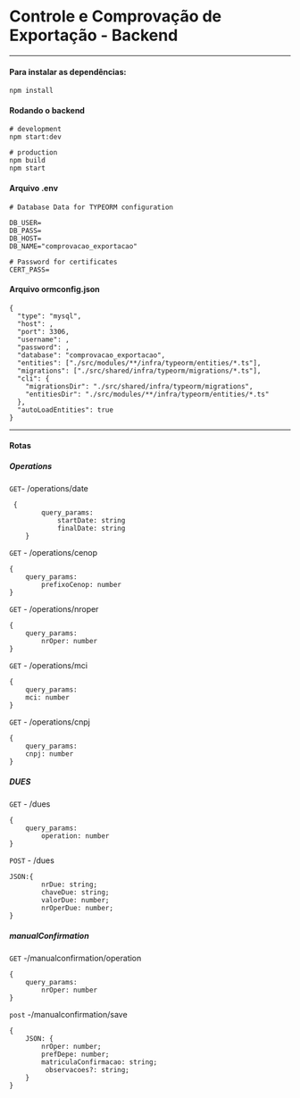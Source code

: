 # Controle e Comprovação de Exportação - Backend

------------

#### Para instalar as dependências:
`npm install`

#### Rodando o backend

    # development
    npm start:dev

    # production
    npm build
    npm start

#### Arquivo .env
    # Database Data for TYPEORM configuration

    DB_USER=
    DB_PASS=
    DB_HOST=
    DB_NAME="comprovacao_exportacao"

    # Password for certificates
    CERT_PASS=

#### Arquivo ormconfig.json
    {
      "type": "mysql",
      "host": ,
      "port": 3306,
      "username": ,
      "password": ,
      "database": "comprovacao_exportacao",
      "entities": ["./src/modules/**/infra/typeorm/entities/*.ts"],
      "migrations": ["./src/shared/infra/typeorm/migrations/*.ts"],
      "cli": {
        "migrationsDir": "./src/shared/infra/typeorm/migrations",
        "entitiesDir": "./src/modules/**/infra/typeorm/entities/*.ts"
      },
      "autoLoadEntities": true
    }

------------

#### Rotas
##### 	Operations
`GET`- /operations/date

     {
        	query_params:
        		startDate: string
        		finalDate: string
        }

`GET` - /operations/cenop

    {
    	query_params:
    		prefixoCenop: number
    }

`GET` - /operations/nroper

	{
		query_params:
			nrOper: number
	}

`GET` - /operations/mci

	{
		query_params:
		mci: number
	}

`GET` - /operations/cnpj

	{
		query_params:
		cnpj: number
	}

##### DUES

`GET` - /dues

	{
		query_params:
			operation: number
	}

`POST` - /dues



	JSON:{
			nrDue: string;
  			chaveDue: string;
  			valorDue: number;
  			nrOperDue: number;
	}

##### manualConfirmation
`GET` -/manualconfirmation/operation

	{
		query_params:
			nrOper: number
	}

`post` -/manualconfirmation/save

	{
		JSON: {
			nrOper: number;
			prefDepe: number;
			matriculaConfirmacao: string;
			 observacoes?: string;
		}
	}

